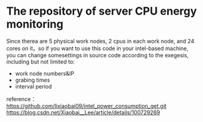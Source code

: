 # The repository of server CPU energy monitoring 
Since therea are 5 physical work nodes, 2 cpus in each work node, and 24 cores on it，so if you want to use this code in your intel-based machine, you can change somesettings in source code according to the exegesis, including but not limited to:
- work node numbers&IP
- grabing times
- interval period  

reference：  
https://github.com/lixiaobai09/intel_power_consumption_get.git  
https://blog.csdn.net/Xiaobai__Lee/article/details/100729269 
